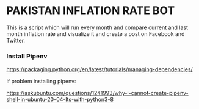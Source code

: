 # PAKISTAN INFLATION RATE BOT

This is a script which will run every month and compare current and last month inflation rate and visualize it and create a post on Facebook and Twitter.


### Install Pipenv
    
https://packaging.python.org/en/latest/tutorials/managing-dependencies/


If problem installing pipenv:

https://askubuntu.com/questions/1241993/why-i-cannot-create-pipenv-shell-in-ubuntu-20-04-lts-with-python3-8